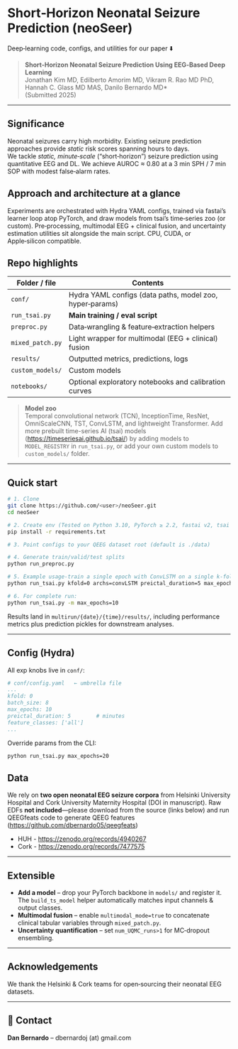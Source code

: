 # Short‑Horizon Neonatal Seizure Prediction (neoSeer)

Deep‑learning code, configs, and utilities for our paper&nbsp;⬇️

> **Short‑Horizon Neonatal Seizure Prediction Using EEG‑Based Deep Learning**  
> Jonathan Kim MD, Edilberto Amorim MD, Vikram R. Rao MD PhD, Hannah C. Glass MD MAS, Danilo Bernardo MD\*  
> (Submitted 2025)

---

## Significance
Neonatal seizures carry high morbidity. Existing seizure prediction approaches provide *static* risk scores spanning hours to days.  
We tackle *static,* *minute‑scale* (“short‑horizon”) seizure prediction using quantitative EEG and DL.
We achieve AUROC ≈ 0.80 at a 3 min SPH / 7 min SOP with modest false‑alarm rates.

## Approach and architecture at a glance
Experiments are orchestrated with Hydra YAML configs, trained via fastai’s learner loop atop PyTorch, and draw models from tsai’s time‑series zoo (or custom). Pre‑processing, multimodal EEG + clinical fusion, and uncertainty estimation utilities sit alongside the main script. CPU, CUDA, or Apple‑silicon compatible.

## Repo highlights

| Folder / file | Contents |
|---------------|------------------|
| `conf/` | Hydra YAML configs (data paths, model zoo, hyper‑params) |
| `run_tsai.py` | **Main training / eval script** |
| `preproc.py` | Data‑wrangling & feature‑extraction helpers |
| `mixed_patch.py` | Light wrapper for multimodal (EEG + clinical) fusion |
| `results/` | Outputted metrics, predictions, logs |
| `custom_models/` | Custom models |
| `notebooks/` | Optional exploratory notebooks and calibration curves |

> **Model zoo**  
> Temporal convolutional network (TCN), InceptionTime, ResNet, OmniScaleCNN, TST, ConvLSTM, and lightweight Transformer. Add more prebuilt time-series AI (tsai) models (https://timeseriesai.github.io/tsai/) by adding models to `MODEL_REGISTRY` in `run_tsai.py`, or add your own custom models to `custom_models/` folder.

---

## Quick start

```bash
# 1. Clone
git clone https://github.com/<user>/neoSeer.git
cd neoSeer

# 2. Create env (Tested on Python 3.10, PyTorch ≥ 2.2, fastai v2, tsai v0.3, Hydra 1.2)
pip install -r requirements.txt

# 3. Point configs to your QEEG dataset root (default is ./data)

# 4. Generate train/valid/test splits
python run_preproc.py

# 5. Example usage-train a single epoch with ConvLSTM on a single k-fold
python run_tsai.py kfold=0 archs=convLSTM preictal_duration=5 max_epochs=1

# 6. For complete run:
python run_tsai.py -m max_epochs=10

```

Results land in `multirun/{date}/{time}/results/`, including performance metrics plus prediction pickles for downstream analyses.

---

## Config (Hydra)

All exp knobs live in `conf/`:

```yaml
# conf/config.yaml   ← umbrella file
...
kfold: 0
batch_size: 8
max_epochs: 10
preictal_duration: 5        # minutes
feature_classes: ['all']
...
```

Override params from the CLI:

```bash
python run_tsai.py max_epochs=20 
```

## Data

We rely on **two open neonatal EEG seizure corpora** from Helsinki University Hospital and Cork University Maternity Hospital (DOI in manuscript). 
Raw EDFs **not included**—please download from the source (links below) and run QEEGfeats code to generate QEEG features (https://github.com/dbernardo05/qeegfeats)
* HUH - https://zenodo.org/records/4940267
* Cork - https://zenodo.org/records/7477575
---

## Extensible

* **Add a model** – drop your PyTorch backbone in `models/` and register it. The `build_ts_model` helper automatically matches input channels & output classes.  
* **Multimodal fusion** – enable `multimodal_mode=true` to concatenate clinical tabular variables through `mixed_patch.py`.  
* **Uncertainty quantification** – set `num_UQMC_runs>1` for MC‑dropout ensembling.  

---

## Acknowledgements

We thank the Helsinki & Cork teams for open‑sourcing their neonatal EEG datasets.

---

## 📧 Contact

**Dan Bernardo** – dbernardoj (at) gmail.com
